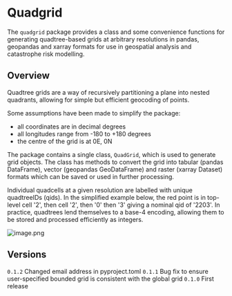 # Quadgrid
The `quadgrid` package provides a class and some convenience functions 
for generating quadtree-based grids at arbitrary resolutions in pandas, geopandas and xarray formats for use in geospatial analysis and catastrophe risk modelling. 

## Overview
Quadtree grids are a way of recursively partitioning a plane into
nested quadrants, allowing for simple but efficient geocoding of
points.

Some assumptions have been made to simplify the package:
- all coordinates are in decimal degrees
- all longitudes range from -180 to +180 degrees
- the centre of the grid is at 0E, 0N

The package contains a single class, `QuadGrid`, which is used to
generate grid objects. The class has methods to convert the grid into
tabular (pandas DataFrame), vector (geopandas GeoDataFrame) and raster
(xarray Dataset) formats which can be saved or used in further processing.

Individual quadcells at a given resolution are labelled with unique
quadtreeIDs (qids). In the simplified example below, the red point is in top-level cell '2', then cell '2', then '0' then '3' giving a nominal qid of '2203'. In practice, quadtrees lend themselves to a base-4 encoding, allowing them to be stored and processed efficiently as integers.

![image.png](README_files/1bd03ad7-9b47-4b9b-b497-5a05cf2ba6cd.png)

## Versions
`0.1.2` Changed email address in pyproject.toml
`0.1.1` Bug fix to ensure user-specified bounded grid is consistent with the global grid
`0.1.0` First release